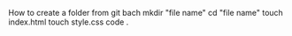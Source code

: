 How to create a folder from git bach
mkdir "file name"
cd "file name"
touch index.html
touch style.css
code .